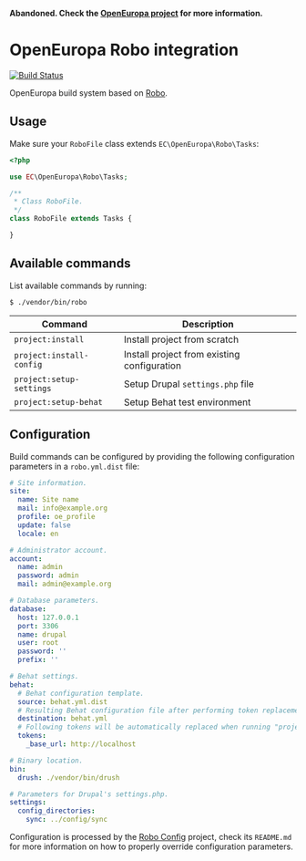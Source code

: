 **Abandoned. Check the [OpenEuropa project](https://github.com/openeuropa/openeuropa) for more information.**

# OpenEuropa Robo integration

[![Build Status](https://travis-ci.org/ec-europa/oe-robo.svg?branch=master)](https://travis-ci.org/ec-europa/oe-robo)

OpenEuropa build system based on [Robo](http://robo.li/).

## Usage

Make sure your `RoboFile` class extends `EC\OpenEuropa\Robo\Tasks`:

```php
<?php

use EC\OpenEuropa\Robo\Tasks;

/**
 * Class RoboFile.
 */
class RoboFile extends Tasks {

}
```

## Available commands

List available commands by running:

```
$ ./vendor/bin/robo
```

| Command | Description |
|---|---|
| `project:install` | Install project from scratch |
| `project:install-config` | Install project from existing configuration |
| `project:setup-settings` | Setup Drupal `settings.php` file |
| `project:setup-behat` | Setup Behat test environment |

## Configuration

Build commands can be configured by providing the following configuration parameters in a `robo.yml.dist` file: 

```yaml
# Site information.
site:
  name: Site name
  mail: info@example.org
  profile: oe_profile
  update: false
  locale: en

# Administrator account.
account:
  name: admin
  password: admin
  mail: admin@example.org

# Database parameters.
database:
  host: 127.0.0.1
  port: 3306
  name: drupal
  user: root
  password: ''
  prefix: ''

# Behat settings.
behat:
  # Behat configuration template.
  source: behat.yml.dist
  # Resulting Behat configuration file after performing token replacement.
  destination: behat.yml
  # Following tokens will be automatically replaced when running "project:setup-behat".
  tokens:
    _base_url: http://localhost

# Binary location.
bin:
  drush: ./vendor/bin/drush

# Parameters for Drupal's settings.php.
settings:
  config_directories:
    sync: ../config/sync
```

Configuration is processed by the [Robo Config](https://github.com/nuvoleweb/robo-config) project, check its `README.md`
for more information on how to properly override configuration parameters.
